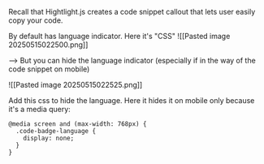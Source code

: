 Recall that Hightlight.js creates a code snippet callout that lets user easily copy your code.

By default has language indicator. Here it's "CSS"
![[Pasted image 20250515022500.png]]

--> But you can hide the language indicator (especially if in the way of the code snippet on mobile)

![[Pasted image 20250515022525.png]]

Add this css to hide the language. Here it hides it on mobile only because it's a media query:
```
@media screen and (max-width: 768px) {
  .code-badge-language {
    display: none;
  }
}
```
